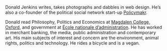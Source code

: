 Donald Jenkins writes, takes photographs and dabbles in web design. He’s also a co-founder of the political social network start-up [Policymakr](https://www.policymakr.com).

Donald read Philosophy, Politics and Economics at [Magdalen College, Oxford](http://www.magd.ox.ac.uk/), and government at [École nationale d’administration](https://en.wikipedia.org/wiki/%C3%89cole_nationale_d%27administration). He has worked in merchant banking, the media, public administration and contemporary art. His main subjects of interest and concern are the environment, animal rights, politics and technology. He rides a bicycle and is a vegan.

<!--
**donaldjenkins/donaldjenkins** is a ✨ _special_ ✨ repository because its `README.md` (this file) appears on your GitHub profile.

Here are some ideas to get you started:

- 🔭 I’m currently working on ...
- 🌱 I’m currently learning ...
- 👯 I’m looking to collaborate on ...
- 🤔 I’m looking for help with ...
- 💬 Ask me about ...
- 📫 How to reach me: ...
- 😄 Pronouns: ...
- ⚡ Fun fact: ...
-->
